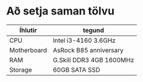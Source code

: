 # Að setja saman tölvu

| Íhlutir | tegund |
| ------- | ------ |
| CPU | Intel i3-4160 3.6GHz |
| Motherboard | AsRock B85 anniversary |
| RAM | G.Skill DDR3 4GB 1600MHz |
| Storage | 60GB SATA SSD | 
<br>

